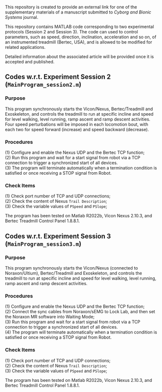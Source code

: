 This repository is created to provide an external link for one of the supplementary materials of a manuscript submitted to *Cyborg and Bionic Systems* journal.

This repository contains MATLAB code corresponding to two experimental protocols (Session 2 and Session 3). The code can used to control parameters, such as speed, direction, inclination, acceleration and so on, of an instrumented treadmill (Bertec, USA), and is allowed to be modified for related applications. 

Detailed information about the associated article will be provided once it is accepted and published.



## Codes w.r.t. Experiment Session 2 (`MainProgram_session2.m`)
### Purpose
This program synchronously starts the Vicon/Nexus, Bertec/Treadmill and Exoskeleton, and controls the treadmill to run at specific incline and speed for level walking, level running, ramp ascent and ramp descent activities. Four speed perturbations will be imposed in each locomotion bout, with each two for speed forward (increase) and speed backward (decrease). 


### Procedures
(1) Configure and enable the Nexus UDP and the Bertec TCP function;  
(2) Run this program and wait for a start signal from robot via a TCP connection to trigger a synchronized start of all devices.  
(3) The program will terminate automatically when a termination condition is satisfied or once receiving a STOP signal from Robot.


### Check Items
(1) Check port number of TCP and UDP connections;  
(2) Check the content of Nexus `Trail Description`;  
(3) Check the variable values of `PSpeed` and `PSlope`;


The program has been tested on Matlab R2022b, Vicon Nexus 2.10.3, and Bertec Treadmill Control Panel 1.8.8.1.


## Codes w.r.t. Experiment Session 3 (`MainProgram_session3.m`)
### Purpose
This program synchronously starts the Vicon/Nexus (connected to Noraxon/Ultium), Bertec/Treadmill and Exoskeleton, and controls the treadmill to run at specific incline and speed for level walking, level running, ramp ascent and ramp descent activities.


### Procedures
(1) Configure and enable the Nexus UDP and the Bertec TCP function;  
(2) Connect the sync cables from Noraxon/sEMG to Lock Lab, and then set  the Noraxon MR software into Waiting Mode;  
(3) Run this program and wait for a start signal from robot via a TCP connection to trigger a synchronized start of all devices.  
(4) The program will terminate automatically when a termination condition is satisfied or once receiving a STOP signal from Robot.


### Check Items
(1) Check port number of TCP and UDP connections;  
(2) Check the content of Nexus `Trail Description`;  
(3) Check the variable values of `PSpeed` and `PSlope`;


The program has been tested on Matlab R2022b, Vicon Nexus 2.10.3, and Bertec Treadmill Control Panel 1.8.8.1.
